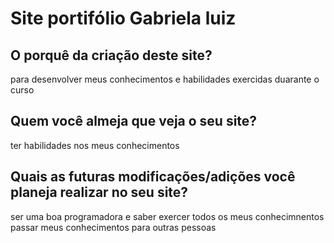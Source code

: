 # Site portifólio Gabriela luiz 

## O porquê da criação deste site?
para  desenvolver meus conhecimentos e habilidades exercidas duarante o curso 


## Quem você almeja que veja o seu site?

ter habilidades nos meus conhecimentos 

## Quais as futuras modificações/adições você planeja realizar no seu site?

 ser uma boa programadora e saber exercer todos os meus conhecimnentos 
 passar meus conhecimentos para outras pessoas 
